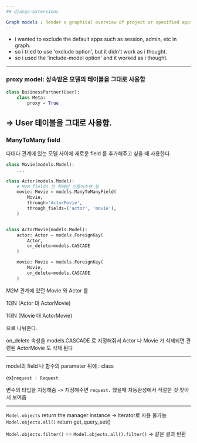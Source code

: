 ```yaml
---
## django-extensions

Graph models : Render a graphical overview of project or specified apps
---
```

* i wanted to exclude the default apps such as session, admin, etc in graph.
* so i tried to use 'exclude option', but it didn't work as i thought.
* so i used the 'include-model option' and it worked as i thought.

---
### proxy model: 상속받은 모델의 테이블을 그대로 사용함 

```python
class BusinessPartner(User):
    class Meta:
        proxy = True
```
=> User 테이블을 그대로 사용함.
---
### ManyToMany field
다대다 관계에 있는 모델 사이에 
새로운 field 를 추가해주고 싶을 때 사용한다.
```python
class Movie(models.Model):
    ...
    
class Actor(models.Model):
    # M2M fields 한 쪽에만 만들어주면 됨
    movie: Movie = models.ManyToManyField( 
        Movie,
        through='ActorMovie',
        through_fields=('actor', 'movie'),
    )


class ActorMovie(models.Model): 
    actor: Actor = models.ForeignKey(
        Actor,
        on_delete=models.CASCADE
    )

    movie: Movie = models.ForeignKey(
        Movie,
        on_delete=models.CASCADE
    ) 
```

M2M 관계에 있던 Movie 와 Actor 를
 
1대N (Actor 대 ActorMovie)

1대N (Movie 대 ActorMovie)

으로 나눠준다.

on_delete 속성을 models.CASCADE 로 지정해줘서
Actor 나 Movie 가 삭제되면 관련된 ActorMovie 도 삭제 된다

---
model의 field 나 함수의 parameter 뒤에 : class

ex)`request : Request`

변수의 타입을 지정해줌
-> 지정해주면 `request.` 했을때 자동완성에서
적절한 것 찾아서 보여줌

---

`Model.objects` return the manager instance
-> iterator로 사용 불가능
`Model.objects.all()` return get_query_set()

`Model.objects.filter()` == `Model.objects.all().filter()`
-> 같은 결과 반환 